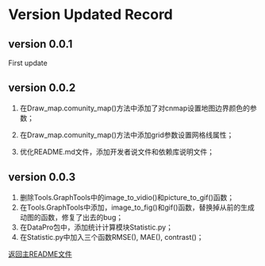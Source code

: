 # Version Updated Record

## version 0.0.1
First update

## version 0.0.2

1. 在Draw_map.comunity_map()方法中添加了对cnmap设置地图边界颜色的参数；

2. 在Draw_map.comunity_map()方法中添加grid参数设置网格线属性；

3. 优化README.md文件，添加开发者说文件和依赖库说明文件；

## version 0.0.3

1. 删除Tools.GraphTools中的image_to_vidio()和picture_to_gif()函数；
2. 在Tools.GraphTools中添加，image_to_fig()和gif()函数，替换掉从前的生成动图的函数，修复了出去的bug；
3. 在DataPro包中，添加统计计算模块Statistic.py；
4. 在Statistic.py中加入三个函数RMSE(), MAE(), contrast()；



[返回主README文件](./README.md)